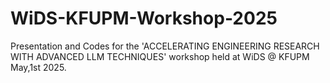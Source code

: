 # WiDS-KFUPM-Workshop-2025
Presentation and Codes for the 'ACCELERATING ENGINEERING RESEARCH WITH ADVANCED LLM TECHNIQUES' workshop held at WiDS @ KFUPM May,1st 2025.
